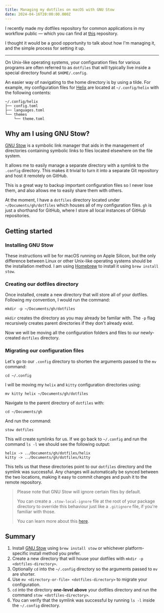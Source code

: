 ```yaml
---
title: Managing my dotfiles on macOS with GNU Stow
date: 2024-04-16T20:00:00.000Z
---
```


I recently made my dotfiles repository for common applications in my workflow
public — which you can find at
[this](https://github.com/elijahblackmore/dotfiles) repository.

I thought it would be a good opportunity to talk about how I'm managing it, and
the simple process for setting it up.

---

On Unix-like operating systems, your configuration files for various programs
are often referred to as `dotfiles` that will typically live inside a special
directory found at `$HOME/.config`.

An easier way of navigating to the home directory is by using a tilde. For
example, my configuration files for
[Helix](https://github.com/helix-editor/helix) are located at `~/.config/helix`
with the following contents:

```console
~/.config/helix
├── config.toml
├── languages.toml
└── themes
    └── theme.toml
```

## Why am I using GNU Stow?

[GNU Stow](https://www.gnu.org/software/stow/) is a symbolic link manager that
aids in the management of directories containing symbolic links to files located
elsewhere on the file system.

It allows me to easily manage a separate directory with a symlink to the
`.config` directory. This makes it trivial to turn it into a separate Git
repository and host it remotely on GitHub.

This is a great way to backup important configuration files so I never lose
them, and also allows me to easily share them with others.

At the moment, I have a `dotfiles` directory located under
`~/Documents/gh/dotfiles` which houses all of my configuration files. `gh` is
just a shorthand for GitHub, where I store all local instances of GitHub
repositories.

## Getting started

### Installing GNU Stow

These instructions will be for macOS running on Apple Silicon, but the only
difference between Linux or other Unix-like operating systems should be the
installation method. I am using [Homebrew](https://brew.sh) to install it using
`brew install stow`.

### Creating our dotfiles directory

Once installed, create a new directory that will store all of your dotfiles.
Following my convention, I would run the command:

```fish
mkdir -p ~/Documents/gh/dotfiles
```

`mkdir` creates the directory as you may already be familar with. The `-p` flag
recursively creates parent directories if they don't already exist.

Now we will be moving all the configuration folders and files to our
newly-created `dotfiles` directory.

### Migrating our configuration files

Let's go to our `.config` directory to shorten the arguments passed to the `mv`
command:

```fish
cd ~/.config
```

I will be moving my `helix` and `kitty` configuration directories using:

```fish
mv kitty helix ~/Documents/gh/dotfiles
```

Navigate to the parent directory of `dotfiles` with:

```fish
cd ~/Documents/gh
```

And run the command:

```fish
stow dotfiles
```

This will create symlinks for us. If we go back to `~/.config` and run the
command `ls -l` we should see the following output:

```console
helix -> ../Documents/gh/dotfiles/helix
kitty -> ../Documents/gh/dotfiles/kitty
```

This tells us that these directories point to our `dotfiles` directory and the
symlink was successful. Any changes will automatically be synced between the two
locations, making it easy to commit changes and push it to the remote
repository.

> Please note that GNU Stow will ignore certain files by default.
>
> You can create a `.stow-local-ignore` file at the root of your package
> directory to override this behaviour just like a `.gitignore` file, if you're
> familiar with those.
>
> You can learn more about this
> [here](https://www.gnu.org/software/stow/manual/html_node/Types-And-Syntax-Of-Ignore-Lists.html).

## Summary

1. Install [GNU Stow](https://www.gnu.org/software/stow/) using
   `brew install stow` or whichever platform-specific install method you prefer.
2. Create a new directory that will house your dotfiles with
   `mkdir -p <dotfiles-directory>`.
3. Optionally `cd` into the `~/.config` directory so the arguments passed to
   `mv` are shorter.
4. Use `mv <directory-or-file> <dotfiles-directory>` to migrate your
   configuration.
5. `cd` into the directory **one-level above** your dotfiles directory and run
   the command `stow <dotfiles-directory>`.
6. You can verify that the symlink was successful by running `ls -l` inside the
   `~/.config` directory.
